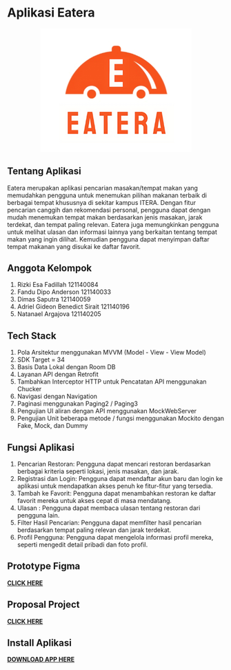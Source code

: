 # Aplikasi Eatera

<div align="center">
    <img src="https://github.com/121140084-Rizki-Esa-Fadillah/Tugas_Besar_PAM/blob/master/Image/Logo_Eatera_A.png" 
         width="350" 
         title="hover text">
</div>

## Tentang Aplikasi

Eatera merupakan aplikasi pencarian masakan/tempat makan yang memudahkan pengguna untuk menemukan pilihan makanan terbaik di berbagai tempat khususnya di sekitar kampus ITERA. Dengan fitur pencarian canggih dan rekomendasi personal, pengguna dapat dengan mudah menemukan tempat makan berdasarkan jenis masakan, jarak terdekat, dan tempat paling relevan. Eatera juga memungkinkan pengguna untuk melihat ulasan dan informasi lainnya yang berkaitan tentang tempat makan yang ingin dilihat. Kemudian pengguna dapat menyimpan daftar tempat makanan yang disukai ke daftar favorit. 

## Anggota Kelompok

1. Rizki Esa Fadillah		 	121140084
2. Fandu Dipo Anderson 		121140033
3. Dimas Saputra		 	121140059
4. Adriel Gideon Benedict Sirait 	121140196
5. Natanael Argajova 			121140205

## Tech Stack

1. Pola Arsitektur menggunakan MVVM (Model - View - View Model)
2. SDK Target = 34
3. Basis Data Lokal dengan Room DB
4. Layanan API dengan Retrofit
5. Tambahkan Interceptor HTTP untuk Pencatatan API menggunakan Chucker
6. Navigasi dengan Navigation
7. Paginasi menggunakan Paging2 / Paging3
8. Pengujian UI aliran dengan API menggunakan MockWebServer
9. Pengujian Unit beberapa metode / fungsi menggunakan Mockito dengan Fake, Mock, dan Dummy

## Fungsi Aplikasi

1. Pencarian Restoran: Pengguna dapat mencari restoran berdasarkan berbagai kriteria seperti lokasi, jenis masakan, dan jarak.
2. Registrasi dan Login: Pengguna dapat mendaftar akun baru dan login ke aplikasi untuk mendapatkan akses penuh ke fitur-fitur yang tersedia.
3. Tambah ke Favorit: Pengguna dapat menambahkan restoran ke daftar favorit mereka untuk akses cepat di masa mendatang.
4. Ulasan : Pengguna dapat membaca ulasan tentang restoran dari pengguna lain.
5. Filter Hasil Pencarian: Pengguna dapat memfilter hasil pencarian berdasarkan tempat paling relevan dan jarak terdekat.
6. Profil Pengguna: Pengguna dapat mengelola informasi profil mereka, seperti mengedit detail pribadi dan foto profil.

## Prototype Figma

<a href="https://www.figma.com/proto/WF0rkLw5Ki6mkdIJ7UXVwA/Eatera?node-id=303-134&t=90WzEpVRX7elrsdR-1&scaling=scale-down&page-id=0%3A1&starting-point-nodeid=3%3A8">**CLICK HERE**</a>

## Proposal Project

<a href="https://docs.google.com/document/d/13Jg5xCJ3fZYxtJTYXcIx0QeNXnEgRKMhCiLOqsB0mL8/edit?usp=sharing">**CLICK HERE**</a>

## Install Aplikasi

<a href="https://drive.google.com/file/d/1eSfMvFan_YHHrWK9PuVlNDJ8_6-rTtjp/view?usp=sharing">**DOWNLOAD APP HERE**</a>
